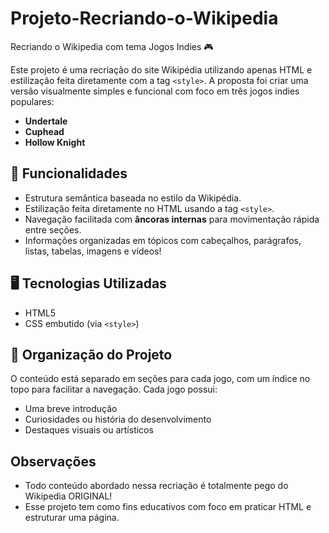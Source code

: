 # Projeto-Recriando-o-Wikipedia
Recriando o Wikipedia com tema Jogos Indies 🎮

Este projeto é uma recriação do site Wikipédia utilizando apenas HTML e estilização feita diretamente com a tag `<style>`. A proposta foi criar uma versão visualmente simples e funcional com foco em três jogos indies populares:

- **Undertale**
- **Cuphead**
- **Hollow Knight**

## 🧩 Funcionalidades

- Estrutura semântica baseada no estilo da Wikipédia.
- Estilização feita diretamente no HTML usando a tag `<style>`.
- Navegação facilitada com **âncoras internas** para movimentação rápida entre seções.
- Informações organizadas em tópicos com cabeçalhos, parágrafos, listas, tabelas, imagens e vídeos!

## 🖥️ Tecnologias Utilizadas

- HTML5
- CSS embutido (via `<style>`)

## 📄 Organização do Projeto

O conteúdo está separado em seções para cada jogo, com um índice no topo para facilitar a navegação. Cada jogo possui:

- Uma breve introdução
- Curiosidades ou história do desenvolvimento
- Destaques visuais ou artísticos

## Observações
- Todo conteúdo abordado nessa recriação é totalmente pego do Wikipedia ORIGINAL!
- Esse projeto tem como fins educativos com foco em praticar HTML e estruturar uma página.

